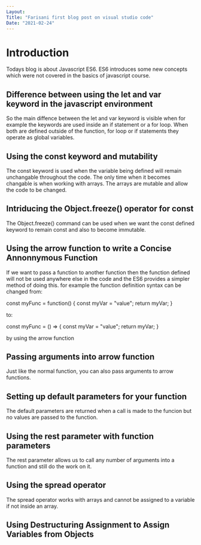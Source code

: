 ```yaml
---
Layout:
Title: "Farisani first blog post on visual studio code"
Date: "2021-02-24"
---
```


# Introduction 
Todays blog is about Javascript ES6. ES6 introduces some new concepts which were not covered in the basics of javascript course.

## Difference between using the let and var keyword in the javascript environment
So the main diffence between the let and var keyword is visible when for example the keywords are used inside an if statement or a for loop. When both are defined outside of the function, for loop or if statements they operate as global variables.

## Using the const keyword and mutability
The const keyword is used when the variable being defined will remain unchangable throughout the code. The only time when it becomes changable is when working with arrays. The arrays are mutable and allow the code to be changed.

## Intriducing the Object.freeze() operator for const
The Object.freeze() command can be used when we want the const defined keyword to remain const and also to become immutable.

## Using the arrow function to write a Concise Annonnymous Function
If we want to pass a function to another function then the function defined will not be used anywhere else in the code and the ES6 provides a simpler method of doing this. for example the function definition syntax can be changed from: 

const myFunc = function() {
  const myVar = "value";
  return myVar;
}

to:

const myFunc = () => {
  const myVar = "value";
  return myVar;
}

by using the arrow function 

## Passing arguments into arrow function
Just like the normal function, you can also pass arguments to arrow functions.

## Setting up default parameters for your function
The default parameters are returned when a call is made to the funcion but no values are passed to the function.

## Using the rest parameter with function parameters
The rest parameter allows us to call any number of arguments into a function and still do the work on it.

## Using the spread operator 
The spread operator works with arrays and cannot be assigned to a variable if not inside an array.

## Using Destructuring Assignment to Assign Variables from Objects

## 
